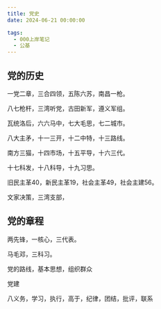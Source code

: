 ```yaml
---
title: 党史
date: 2024-06-21 00:00:00

tags: 
  - 000上岸笔记
  - 公基
---
```

## 党的历史

一党二章，三合四领，五陈六苏，南昌一枪。

八七枪杆，三湾听党，古田新军，遵义军组。

瓦统洛后，六六马中，七大毛思，七二城市。

八大主矛，十一三开，十二中特，十三路线。

南方三猫，十四市场，十五平导，十六三代。

十七科发，十八科导，十九习思。

旧民主革40，新民主革19，社会主革49，社会主建56。

文家决策，三湾支部，

## 党的章程

两先锋，一核心，三代表。

马毛邓，三科习。

党的路线，基本思想，组织群众

党建

八义务，学习，执行，高于，纪律，团结，批评，联系
